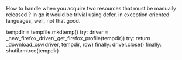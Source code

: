 
How to handle when you acquire two resources that must be manually
released ? In go it would be trivial using defer, in exception
oriented languages, well, not that good.

tempdir = tempfile.mkdtemp()
try:
    driver = _new_firefox_driver(_get_firefox_profile(tempdir))
    try:
        return _download_csv(driver, tempdir, row)
    finally:
        driver.close()
finally:
    shutil.rmtree(tempdir)
